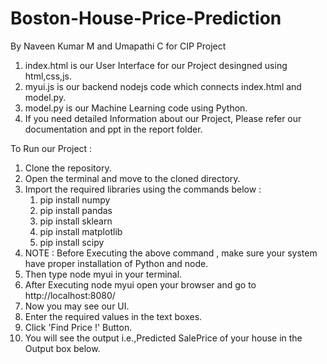 # Boston-House-Price-Prediction
By Naveen Kumar M and Umapathi C for CIP Project

  1) index.html is our User Interface for our Project desingned using html,css,js.
  2) myui.js is our backend nodejs code which connects index.html and model.py.
  3) model.py is our Machine Learning code using Python.
  4) If you need detailed Information about our Project, Please refer our documentation and ppt in the report folder.

To Run our Project :
  1) Clone the repository.
  2) Open the terminal and move to the cloned directory.
  3) Import the required libraries using the commands below :
      1. pip install numpy
      2. pip install pandas
      3. pip install sklearn
      4. pip install matplotlib
      5. pip install scipy
  4) NOTE : Before Executing the above command , make sure your system have proper installation of Python and node.
  5) Then type node myui in your terminal.
  6) After Executing node myui open your browser and go to http://localhost:8080/ 
  7) Now you may see our UI.
  8) Enter the required values in the text boxes.
  9) Click 'Find Price !' Button.
  10) You will see the output i.e.,Predicted SalePrice of your house in the Output box below. 
